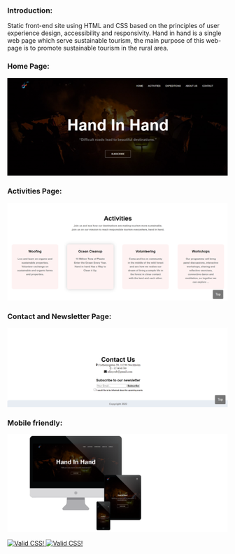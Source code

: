 
### Introduction:
 Static front-end site using HTML and CSS based on the principles of user experience design, accessibility and responsivity.
Hand in hand is a single web page which serve sustainable tourism, the main purpose of this web-page is to promote sustainable tourism in the rural area.


### Home Page:

<p align="center"><img src="./readme_assets/home.jpg"></p>

### Activities Page:

<p align="center"><img src="./readme_assets/activities.jpg"></p>


### Contact and Newsletter Page:

<p align="center"><img src="./readme_assets/contact.jpg"></p>

### Mobile friendly:
<p align="left"><img src="./readme_assets/responsive.png"></p>

<p>
    <a href="https://jigsaw.w3.org/css-validator/check/referer">
        <img style="border:0;width:88px;height:31px"
            src="https://jigsaw.w3.org/css-validator/images/vcss"
            alt="Valid CSS!" />
    </a>
    <a href="https://jigsaw.w3.org/css-validator/check/referer">
        <img style="border:0;width:88px;height:31px"
            src="https://jigsaw.w3.org/css-validator/images/vcss-blue"
            alt="Valid CSS!" />
    </a>
</p>